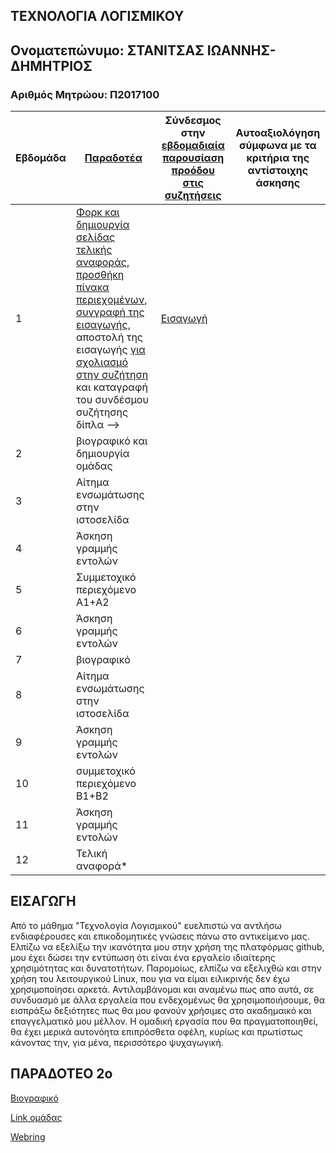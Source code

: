 ## ΤΕΧΝΟΛΟΓΙΑ ΛΟΓΙΣΜΙΚΟΥ

## Ονοματεπώνυμο: ΣΤΑΝΙΤΣΑΣ ΙΩΑΝΝΗΣ-ΔΗΜΗΤΡΙΟΣ

### Αριθμός Μητρώου: Π2017100


| Εβδομάδα | [Παραδοτέα](https://courses-ionio.github.io/help/deliverables/)  | Σύνδεσμος στην [εβδομαδιαία παρουσίαση προόδου στις συζητήσεις](https://github.com/courses-ionio/help/discussions/categories/show-and-tell) | Αυτοαξιολόγηση σύμφωνα με τα κριτήρια της αντίστοιχης άσκησης |
| --- | --- | --- | --- |
| 1 | [Φορκ και δημιουργία σελίδας τελικής αναφοράς](https://courses-ionio.github.io/help/guide/), [προσθήκη πίνακα περιεχομένων](https://raw.githubusercontent.com/courses-ionio/sw/master/README.md), [συγγραφή της εισαγωγής](https://courses-ionio.github.io/help/intro/), αποστολή της εισαγωγής [για σχολιασμό στην συζήτηση](https://github.com/courses-ionio/help/discussions/categories/show-and-tell) και καταγραφή του συνδέσμου συζήτησης δίπλα --> |[Εισαγωγή](https://github.com/courses-ionio/help/discussions/98) | |
| 2 | βιογραφικό και δημιουργία ομάδας | | |
| 3 | Αίτημα ενσωμάτωσης στην ιστοσελίδα | | |
| 4 | Άσκηση γραμμής εντολών | | |
| 5 | Συμμετοχικό περιεχόμενο A1+A2 | | |
| 6 | Άσκηση γραμμής εντολών | | |
| 7 | βιογραφικό | | |
| 8 | Αίτημα ενσωμάτωσης στην ιστοσελίδα | | |
| 9 | Άσκηση γραμμής εντολών | | |
| 10 | συμμετοχικό περιεχόμενο B1+B2 | | |
| 11 | Άσκηση γραμμής εντολών | | |
| 12 | Τελική αναφορά* | | |

## ΕΙΣΑΓΩΓΗ

Από το μάθημα "Τεχνολογία Λογισμικού" ευελπιστώ να αντλήσω ενδιαφέρουσες και επικοδομητικές γνώσεις πάνω στο αντικείμενο μας.
Ελπίζω να εξελίξω την ικανότητα μου στην χρήση της πλατφόρμας github, μου έχει δώσει την εντύπωση ότι είναι ένα εργαλείο
ιδιαίτερης χρησιμότητας και δυνατοτήτων. Παρομοίως, ελπίζω να εξελιχθώ και στην χρήση του λειτουργικού Linux, που για να είμαι ειλικρινής δεν έχω χρησιμοποίησει αρκετά. 
Αντιλαμβάνομαι και αναμένω πως απο αυτά, σε συνδυασμό με άλλα εργαλεία που ενδεχομένως θα χρησιμοποιήσουμε,
θα εισπράξω δεξιότητες πως θα μου φανούν χρήσιμες στο ακαδημαικό και επαγγελματικό μου μέλλον.
Η ομαδική εργασία που θα πραγματοποιηθεί, θα έχει μερικά αυτονόητα επιπρόσθετα οφέλη, κυρίως και πρωτίστως κάνοντας την, για μένα, περισσότερο ψυχαγωγική. 

## ΠΑΡΑΔΟΤΕΟ 2ο
[Βιογραφικό](https://giannisstan.github.io/online-cv/)

[Link ομάδας](https://github.com/whatphase)

[Webring](https://whatphaseteam.netlify.app)
